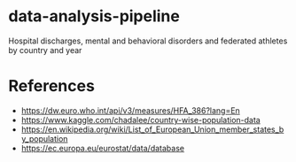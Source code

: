 # data-analysis-pipeline
Hospital discharges, mental and behavioral disorders and federated athletes by country and year

# References
* https://dw.euro.who.int/api/v3/measures/HFA_386?lang=En
* https://www.kaggle.com/chadalee/country-wise-population-data
* https://en.wikipedia.org/wiki/List_of_European_Union_member_states_by_population
* https://ec.europa.eu/eurostat/data/database

